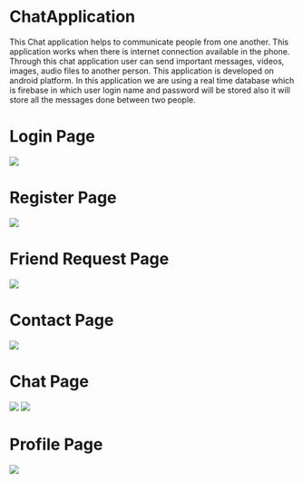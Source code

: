 # ChatApplication
This Chat application helps to communicate people from one another. This application works when there is internet connection available in the phone. Through this chat application user can send important messages, videos, images, audio files to another person. This application is developed on android platform.
In this application we are using a real time database which is firebase in which user login name and password will be stored also it will store all the messages done between two people.

# Login Page
<img src="Screenshot(1).jpg" width="auto">

# Register Page
<img src="Screenshot(2).jpg" width="auto">

# Friend Request Page
<img src="Screenshot(3).png" width="auto">

# Contact Page
<img src="Screenshot(4).png" width="auto">

# Chat Page
<img src="Screenshot(5).png" width="auto">

<img src="Screenshot(7).png" width="auto">

# Profile Page
<img src="Screenshot(8).png" width="auto">
